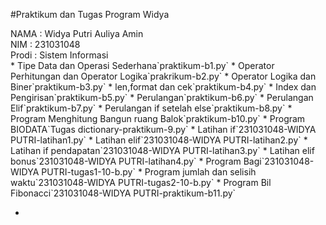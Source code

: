 #Praktikum dan Tugas Program Widya 

<div> NAMA : Widya Putri Auliya Amin </div>
<div> NIM : 231031048 </div>
<div> Prodi : Sistem Informasi </div>
* Tipe Data dan Operasi Sederhana`praktikum-b1.py`
* Operator Perhitungan dan Operator Logika`prakrikum-b2.py`
* Operator Logika dan Biner`praktikum-b3.py`
* len,format dan cek`praktikum-b4.py`
* Index dan Pengirisan`praktikum-b5.py`
* Perulangan`praktikum-b6.py`
* Perulangan Elif`praktikum-b7.py`
* Perulangan if setelah else`praktikum-b8.py`
* Program Menghitung Bangun ruang Balok`praktikum-b10.py`
* Program BIODATA`Tugas dictionary-praktikum-9.py`
* Latihan if`231031048-WIDYA PUTRI-latihan1.py`
* Latihan elif`231031048-WIDYA PUTRI-latihan2.py`
* Latihan if pendapatan`231031048-WIDYA PUTRI-latihan3.py`
* Latihan elif bonus`231031048-WIDYA PUTRI-latihan4.py`
* Program Bagi`231031048-WIDYA PUTRI-tugas1-10-b.py`
* Program jumlah dan selisih waktu`231031048-WIDYA PUTRI-tugas2-10-b.py`
* Program Bil Fibonacci`231031048-WIDYA PUTRI-praktikum-b11.py`


* 


